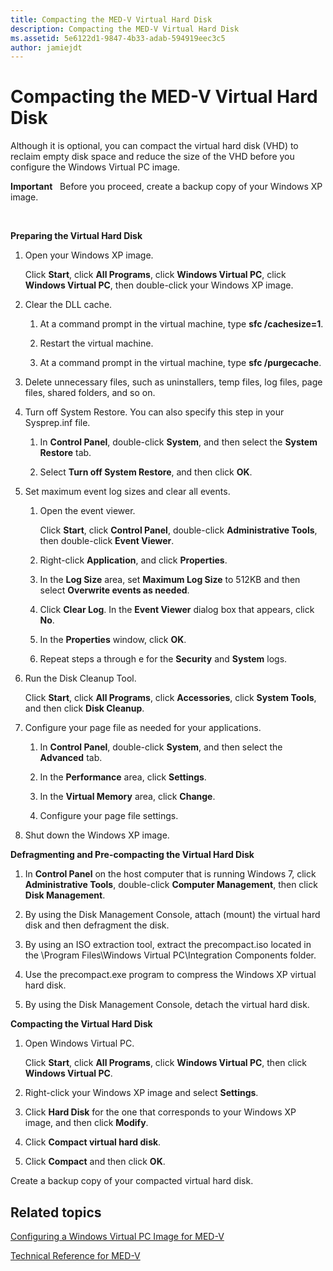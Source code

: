 ```yaml
---
title: Compacting the MED-V Virtual Hard Disk
description: Compacting the MED-V Virtual Hard Disk
ms.assetid: 5e6122d1-9847-4b33-adab-594919eec3c5
author: jamiejdt
---
```


# Compacting the MED-V Virtual Hard Disk


Although it is optional, you can compact the virtual hard disk (VHD) to reclaim empty disk space and reduce the size of the VHD before you configure the Windows Virtual PC image.

**Important**  
Before you proceed, create a backup copy of your Windows XP image.

 

**Preparing the Virtual Hard Disk**

1.  Open your Windows XP image.

    Click **Start**, click **All Programs**, click **Windows Virtual PC**, click **Windows Virtual PC**, then double-click your Windows XP image.

2.  Clear the DLL cache.

    1.  At a command prompt in the virtual machine, type **sfc /cachesize=1**.

    2.  Restart the virtual machine.

    3.  At a command prompt in the virtual machine, type **sfc /purgecache**.

3.  Delete unnecessary files, such as uninstallers, temp files, log files, page files, shared folders, and so on.

4.  Turn off System Restore. You can also specify this step in your Sysprep.inf file.

    1.  In **Control Panel**, double-click **System**, and then select the **System Restore** tab.

    2.  Select **Turn off System Restore**, and then click **OK**.

5.  Set maximum event log sizes and clear all events.

    1.  Open the event viewer.

        Click **Start**, click **Control Panel**, double-click **Administrative Tools**, then double-click **Event Viewer**.

    2.  Right-click **Application**, and click **Properties**.

    3.  In the **Log Size** area, set **Maximum Log Size** to 512KB and then select **Overwrite events as needed**.

    4.  Click **Clear Log**. In the **Event Viewer** dialog box that appears, click **No**.

    5.  In the **Properties** window, click **OK**.

    6.  Repeat steps a through e for the **Security** and **System** logs.

6.  Run the Disk Cleanup Tool.

    Click **Start**, click **All Programs**, click **Accessories**, click **System Tools**, and then click **Disk Cleanup**.

7.  Configure your page file as needed for your applications.

    1.  In **Control Panel**, double-click **System**, and then select the **Advanced** tab.

    2.  In the **Performance** area, click **Settings**.

    3.  In the **Virtual Memory** area, click **Change**.

    4.  Configure your page file settings.

8.  Shut down the Windows XP image.

**Defragmenting and Pre-compacting the Virtual Hard Disk**

1.  In **Control Panel** on the host computer that is running Windows 7, click **Administrative Tools**, double-click **Computer Management**, then click **Disk Management**.

2.  By using the Disk Management Console, attach (mount) the virtual hard disk and then defragment the disk.

3.  By using an ISO extraction tool, extract the precompact.iso located in the \\Program Files\\Windows Virtual PC\\Integration Components folder.

4.  Use the precompact.exe program to compress the Windows XP virtual hard disk.

5.  By using the Disk Management Console, detach the virtual hard disk.

**Compacting the Virtual Hard Disk**

1.  Open Windows Virtual PC.

    Click **Start**, click **All Programs**, click **Windows Virtual PC**, then click **Windows Virtual PC**.

2.  Right-click your Windows XP image and select **Settings**.

3.  Click **Hard Disk** for the one that corresponds to your Windows XP image, and then click **Modify**.

4.  Click **Compact virtual hard disk**.

5.  Click **Compact** and then click **OK**.

Create a backup copy of your compacted virtual hard disk.

## Related topics


[Configuring a Windows Virtual PC Image for MED-V](configuring-a-windows-virtual-pc-image-for-med-v.md)

[Technical Reference for MED-V](technical-reference-for-med-v.md)

 

 





